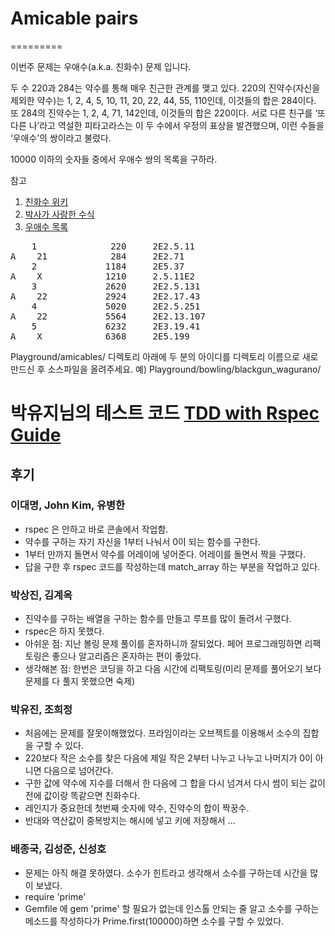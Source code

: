 # Amicable pairs
=========

이번주 문제는 우애수(a.k.a. 친화수) 문제 입니다.

두 수 220과 284는 약수를 통해 매우 친근한 관계를 맺고 있다. 220의 진약수(자신을 제외한 약수)는 1, 2, 4, 5, 10, 11, 20, 22, 44, 55, 110인데, 이것들의 합은 284이다. 또 284의 진약수는 1, 2, 4, 71, 142인데, 이것들의 합은 220이다. 서로 다른 친구를 ‘또 다른 나’라고 역설한 피타고라스는 이 두 수에서 우정의 표상을 발견했으며, 이런 수들을 ‘우애수’의 쌍이라고 불렀다.

10000 이하의 숫자들 중에서 우애수 쌍의 목록을 구하라. 

참고 

1. [친화수 위키](http://ko.wikipedia.org/wiki/%EC%B9%9C%ED%99%94%EC%88%98)
1. [박사가 사랑한 수식](http://used.kyobobook.co.kr/product/viewBookDetail.ink?cmdtBrcd=7219992028494&orderClick=LIP&Kc=SEBLBkusedsearch)
1. [우애수 목록](http://djm.cc/amicable.txt)
<pre>
    1              220     2E2.5.11
A    21            284     2E2.71
    2             1184     2E5.37
A    X            1210     2.5.11E2
    3             2620     2E2.5.131
A    22           2924     2E2.17.43
    4             5020     2E2.5.251
A    22           5564     2E2.13.107
    5             6232     2E3.19.41
A    X            6368     2E5.199
</pre>

Playground/amicables/ 디렉토리 아래에 두 분의 아이디를 디렉토리 이름으로 새로 만드신 후 소스파일을 올려주세요.
예) Playground/bowling/blackgun_wagurano/ 

박유지님의 테스트 코드 [TDD with Rspec Guide](https://github.com/parkeugene/playground)
=========
## 후기

### 이대명, John Kim, 유병한
   * rspec 은 안하고 바로 콘솔에서 작업함.
   * 약수를 구하는 자기 자신을 1부터 나눠서 0이 되는 함수를 구한다.
   * 1부터 만까지 돌면서 약수를 어레이에 넣어준다. 어레이를 돌면서 짝을 구했다.
   * 답을 구한 후 rspec 코드를 작성하는데 match_array 하는 부분을 작업하고 있다.

### 박상진, 김계옥
   * 진약수를 구하는 배열을 구하는 함수를 만들고 루프를 많이 돌려서 구했다.
   * rspec은 하지 못했다.
   * 아쉬운 점: 지난 볼링 문제 풀이를 혼자하니까 잘되었다. 페어 프로그래밍하면 리팩토링은 좋으나 알고리즘은 혼자하는 편이 좋았다.
   * 생각해본 점: 한번은 코딩을 하고 다음 시간에 리팩토링(미리 문제를 풀어오기 보다 문제를 다 풀지 못했으면 숙제)

### 박유진, 조희정
   * 처음에는 문제를 잘못이해했었다. 프라임이라는 오브젝트를 이용해서 소수의 집합을 구할 수 있다.
   * 220보다 작은 소수를 찾은 다음에 제일 작은 2부터 나누고 나누고 나머지가 0이 아니면 다음으로 넘어간다.
   * 구한 값에 약수에 지수를 더해서 한 다음에 그 합을 다시 넘겨서 다시 썸이 되는 값이 전에 값이랑 똑같으면 친화수다. 
   * 레인지가 중요한데 첫번째 숫자에 약수, 진약수의 합이 짝꿍수. 
   * 반대와 역산값이 중복방지는 해시에 넣고 키에 저장해서 ...

### 배종국, 김성준, 신성호
   * 문제는 아직 해결 못하였다. 소수가 힌트라고 생각해서 소수를 구하는데 시간을 많이 보냈다.
   * require 'prime'
   * Gemfile 에 gem 'prime' 할 필요가 없는데 인스톨 안되는 줄 알고 소수를 구하는 메소드를 작성하다가 Prime.first(100000)하면 소수를 구할 수 있었다.


